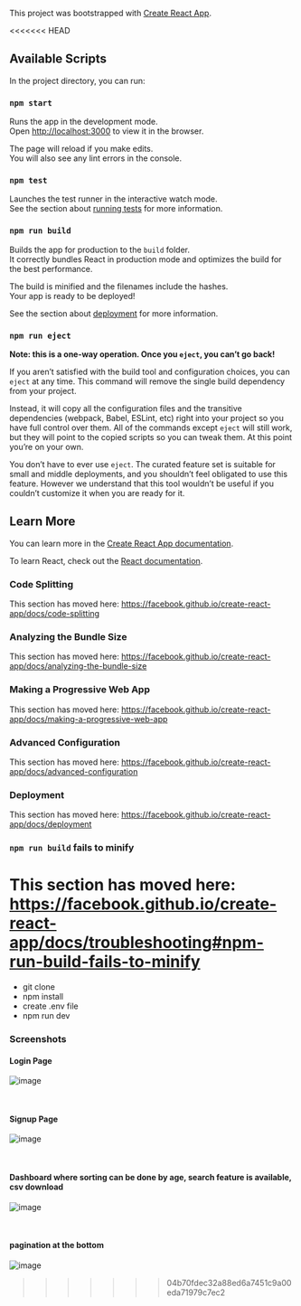 This project was bootstrapped with [Create React App](https://github.com/facebook/create-react-app).

<<<<<<< HEAD
## Available Scripts

In the project directory, you can run:

### `npm start`

Runs the app in the development mode.<br />
Open [http://localhost:3000](http://localhost:3000) to view it in the browser.

The page will reload if you make edits.<br />
You will also see any lint errors in the console.

### `npm test`

Launches the test runner in the interactive watch mode.<br />
See the section about [running tests](https://facebook.github.io/create-react-app/docs/running-tests) for more information.

### `npm run build`

Builds the app for production to the `build` folder.<br />
It correctly bundles React in production mode and optimizes the build for the best performance.

The build is minified and the filenames include the hashes.<br />
Your app is ready to be deployed!

See the section about [deployment](https://facebook.github.io/create-react-app/docs/deployment) for more information.

### `npm run eject`

**Note: this is a one-way operation. Once you `eject`, you can’t go back!**

If you aren’t satisfied with the build tool and configuration choices, you can `eject` at any time. This command will remove the single build dependency from your project.

Instead, it will copy all the configuration files and the transitive dependencies (webpack, Babel, ESLint, etc) right into your project so you have full control over them. All of the commands except `eject` will still work, but they will point to the copied scripts so you can tweak them. At this point you’re on your own.

You don’t have to ever use `eject`. The curated feature set is suitable for small and middle deployments, and you shouldn’t feel obligated to use this feature. However we understand that this tool wouldn’t be useful if you couldn’t customize it when you are ready for it.

## Learn More

You can learn more in the [Create React App documentation](https://facebook.github.io/create-react-app/docs/getting-started).

To learn React, check out the [React documentation](https://reactjs.org/).

### Code Splitting

This section has moved here: https://facebook.github.io/create-react-app/docs/code-splitting

### Analyzing the Bundle Size

This section has moved here: https://facebook.github.io/create-react-app/docs/analyzing-the-bundle-size

### Making a Progressive Web App

This section has moved here: https://facebook.github.io/create-react-app/docs/making-a-progressive-web-app

### Advanced Configuration

This section has moved here: https://facebook.github.io/create-react-app/docs/advanced-configuration

### Deployment

This section has moved here: https://facebook.github.io/create-react-app/docs/deployment

### `npm run build` fails to minify

This section has moved here: https://facebook.github.io/create-react-app/docs/troubleshooting#npm-run-build-fails-to-minify
=======
* git clone
* npm install
* create .env file 
* npm run dev

### Screenshots 

#### Login Page
![image](https://user-images.githubusercontent.com/51528049/96798416-80f44a80-141e-11eb-872b-f9af86923f28.png)

<br/>

#### Signup Page
![image](https://user-images.githubusercontent.com/51528049/96798527-b305ac80-141e-11eb-9625-863805e44052.png)

<br/>

#### Dashboard where sorting can be done by age, search feature is available, csv download 
![image](https://user-images.githubusercontent.com/51528049/96800238-79cf3b80-1422-11eb-8f82-640af6850d2f.png)

<br/>

#### pagination at the bottom
![image](https://user-images.githubusercontent.com/51528049/96800279-90759280-1422-11eb-887b-319af8451f5b.png)
>>>>>>> 04b70fdec32a88ed6a7451c9a00eda71979c7ec2
